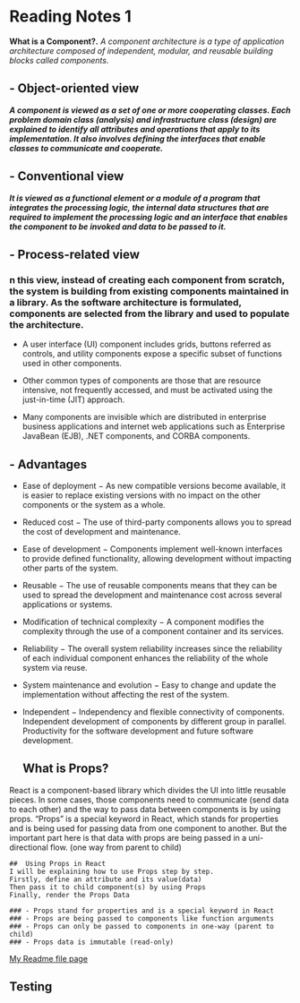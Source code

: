 # Reading Notes 1
  **What is a Component?.**
  *A component architecture is a type of application architecture composed of independent, modular, and reusable building blocks called components.*

  ## - Object-oriented view
  ***A component is viewed as a set of one or more cooperating classes. Each problem domain class (analysis) and infrastructure class (design) are explained to identify all attributes and operations that apply to its implementation. It also involves defining the interfaces that enable classes to communicate and cooperate.***
  ## - Conventional view
  ***It is viewed as a functional element or a module of a program that integrates the processing logic, the internal data structures that are required to implement the processing logic and an interface that enables the component to be invoked and data to be passed to it.***


  ## - Process-related view
  ### n this view, instead of creating each component from scratch, the system is building from existing components maintained in a library. As the software architecture is formulated, components are selected from the library and used to populate the architecture.

  - A user interface (UI) component includes grids, buttons referred as controls, and utility components expose a specific subset of functions used in other components.

  - Other common types of components are those that are resource intensive, not frequently accessed, and must be activated using the just-in-time (JIT) approach.

  - Many components are invisible which are distributed in enterprise business applications and internet web applications such as Enterprise JavaBean (EJB), .NET components, and CORBA components.

  ## - Advantages
  - Ease of deployment − As new compatible versions become available, it is easier to replace existing versions with no impact on the other components or the system as a whole.

  - Reduced cost − The use of third-party components allows you to spread the cost of development and maintenance.

  - Ease of development − Components implement well-known interfaces to provide defined functionality, allowing development without impacting other parts of the system.

  - Reusable − The use of reusable components means that they can be used to spread the development and maintenance cost across several applications or systems.

  - Modification of technical complexity − A component modifies the complexity through the use of a component container and its services.

  - Reliability − The overall system reliability increases since the reliability of each individual component enhances the reliability of the whole system via reuse.

  - System maintenance and evolution − Easy to change and update the implementation without affecting the rest of the system.

  - Independent − Independency and flexible connectivity of components. Independent development of components by different group in parallel. Productivity for the software development and future software development.

    ## What is Props?
  React is a component-based library which divides the UI into little reusable pieces. In some cases, those components need to communicate (send data to each other) and the way to pass data between components is by using props.
  “Props” is a special keyword in React, which stands for properties and is being used for passing data from one component to another.
  But the important part here is that data with props are being passed in a uni-directional flow. (one way from parent to child)

    ##  Using Props in React
    I will be explaining how to use Props step by step.
    Firstly, define an attribute and its value(data)
    Then pass it to child component(s) by using Props
    Finally, render the Props Data

    ### - Props stand for properties and is a special keyword in React
    ### - Props are being passed to components like function arguments
    ### - Props can only be passed to components in one-way (parent to child)
    ### - Props data is immutable (read-only)

  [My Readme file page](README.MD)

## Testing